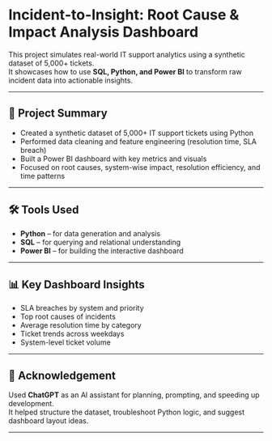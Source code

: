 # Incident-to-Insight: Root Cause & Impact Analysis Dashboard

This project simulates real-world IT support analytics using a synthetic dataset of 5,000+ tickets.  
It showcases how to use **SQL, Python, and Power BI** to transform raw incident data into actionable insights.

---

## 📌 Project Summary

- Created a synthetic dataset of 5,000+ IT support tickets using Python
- Performed data cleaning and feature engineering (resolution time, SLA breach)
- Built a Power BI dashboard with key metrics and visuals
- Focused on root causes, system-wise impact, resolution efficiency, and time patterns

---

## 🛠 Tools Used

- **Python** – for data generation and analysis  
- **SQL** – for querying and relational understanding  
- **Power BI** – for building the interactive dashboard

---

## 📊 Key Dashboard Insights

- SLA breaches by system and priority  
- Top root causes of incidents  
- Average resolution time by category  
- Ticket trends across weekdays  
- System-level ticket volume

---

## 🙌 Acknowledgement

Used **ChatGPT** as an AI assistant for planning, prompting, and speeding up development.  
It helped structure the dataset, troubleshoot Python logic, and suggest dashboard layout ideas.

---

